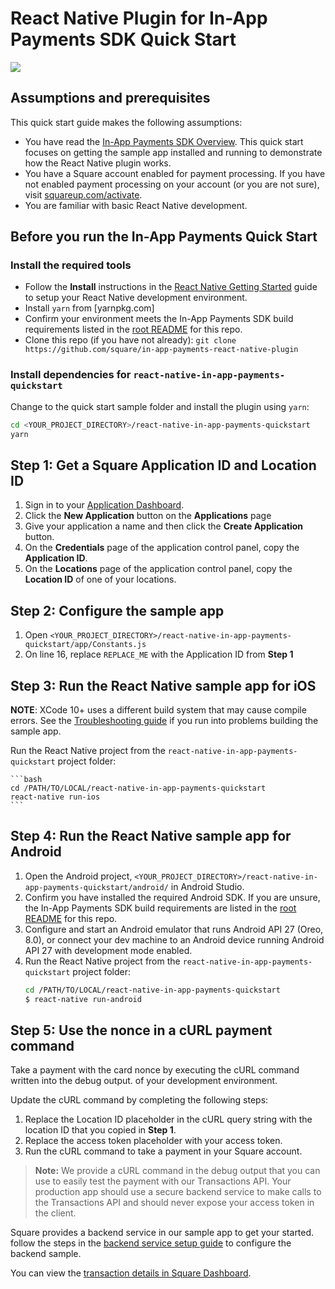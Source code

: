 #  React Native Plugin for In-App Payments SDK Quick Start

<img src="https://docs.connect.squareup.com/images/github/in-app-payments-sample-triscreen.png">


## Assumptions and prerequisites

This quick start guide makes the following assumptions:

* You have read the [In-App Payments SDK Overview]. This quick start focuses on getting
  the sample app installed and running to demonstrate how the React Native
  plugin works.
* You have a Square account enabled for payment processing. If you have not
  enabled payment processing on your account (or you are not sure), visit
  [squareup.com/activate].
* You are familiar with basic React Native development.

## Before you run the In-App Payments Quick Start

### Install the required tools

* Follow the **Install** instructions in the [React Native Getting Started] guide to
  setup your React Native development environment.
* Install `yarn` from [yarnpkg.com]
* Confirm your environment meets the In-App Payments SDK build requirements listed in the [root README] for this repo.
* Clone this repo (if you have not already):
  `git clone https://github.com/square/in-app-payments-react-native-plugin`

### Install dependencies for `react-native-in-app-payments-quickstart`

Change to the quick start sample folder and install the plugin using `yarn`:

```bash
cd <YOUR_PROJECT_DIRECTORY>/react-native-in-app-payments-quickstart
yarn
```

## Step 1: Get a Square Application ID and Location ID 

1. Sign in to your [Application Dashboard](https://connect.squareup.com/apps).
1. Click the **New Application** button on the **Applications** page
1. Give your application a name and then click the **Create Application** button.
1. On the **Credentials** page of the application control panel, copy the
   **Application ID**.
1. On the **Locations** page of the application control panel, copy the
   **Location ID** of one of your locations.


## Step 2: Configure the sample app
1. Open `<YOUR_PROJECT_DIRECTORY>/react-native-in-app-payments-quickstart/app/Constants.js`
1. On line 16, replace `REPLACE_ME` with the Application ID from **Step 1**


## Step 3: Run the React Native sample app for iOS

**NOTE**: XCode 10+ uses a different build system that may cause compile errors.
See the [Troubleshooting guide](../docs/troubleshooting.md) if you run into
problems building the sample app.

Run the React Native project from the `react-native-in-app-payments-quickstart` project folder:

    ```bash
    cd /PATH/TO/LOCAL/react-native-in-app-payments-quickstart
    react-native run-ios
    ```


## Step 4: Run the React Native sample app for Android

1. Open the Android project,
   `<YOUR_PROJECT_DIRECTORY>/react-native-in-app-payments-quickstart/android/` in Android Studio.
1. Confirm you have installed the required Android SDK. If you are
   unsure, the In-App Payments SDK build requirements are listed in the [root README] for this repo.
1. Configure and start an Android emulator that runs Android API 27 (Oreo, 8.0),
   or connect your dev machine to an Android device running Android API 27 with
   development mode enabled.
1. Run the React Native project from the `react-native-in-app-payments-quickstart`
   project folder:
    ```bash
    cd /PATH/TO/LOCAL/react-native-in-app-payments-quickstart
    $ react-native run-android
    ```


## Step 5: Use the nonce in a cURL payment command
Take a payment with the card nonce by executing the cURL command written into the debug output.
of your development environment. 

Update the cURL command by completing the following steps:

1. Replace the Location ID placeholder in the cURL query string with the 
location ID that you copied in **Step 1**.
1. Replace the access token placeholder with your access token. 
1. Run the cURL command to take a payment in your Square account.

>**Note:** We provide a cURL command in the debug output that you can use to easily test the payment with our  Transactions API. Your production app should use a secure backend service to make calls to the Transactions API and should never expose your access token in the client.

Square provides a backend service in our sample app to get your started. follow the 
steps in the [backend service setup guide] to configure the backend sample.

You can view the [transaction details in Square Dashboard].


[//]: # "Link anchor definitions"
[In-App Payments SDK Overview]: https://docs.connect.squareup.com/payments/in-app-payments-sdk/what-it-does
[squareup.com/activate]: https://squareup.com/activate
[React Native Getting Started]: https://facebook.github.io/react-native/docs/getting-started
[root README]: ../README.md
[transaction details in Square Dashboard]: https://squareup.com/dashboard/sales/transactions
[backend service setup guide]: take_a_payment.md
